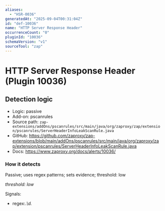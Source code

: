 ```yaml
---
aliases:
  - "HSR-0036"
generatedAt: "2025-09-04T00:31:04Z"
id: "def-10036"
name: "HTTP Server Response Header"
occurrenceCount: "0"
pluginId: "10036"
schemaVersion: "v1"
sourceTool: "zap"
---
```


# HTTP Server Response Header (Plugin 10036)

## Detection logic

- Logic: passive
- Add-on: pscanrules
- Source path: `zap-extensions/addOns/pscanrules/src/main/java/org/zaproxy/zap/extension/pscanrules/ServerHeaderInfoLeakScanRule.java`
- GitHub: https://github.com/zaproxy/zap-extensions/blob/main/addOns/pscanrules/src/main/java/org/zaproxy/zap/extension/pscanrules/ServerHeaderInfoLeakScanRule.java
- Docs: https://www.zaproxy.org/docs/alerts/10036/

### How it detects

Passive; uses regex patterns; sets evidence; threshold: low

_threshold: low_

Signals:
- regex:.*\\d.*

